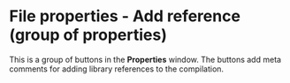 # File properties - Add reference (group of properties)

This is a group of buttons in the **Properties** window. The buttons add meta comments for adding library references to the compilation.